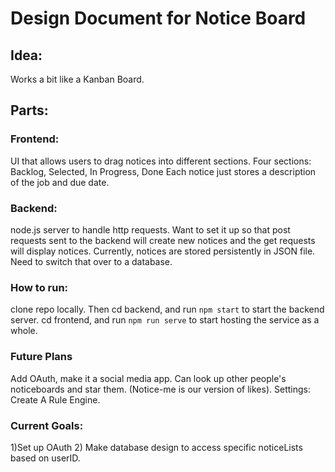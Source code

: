 # Design Document for Notice Board

## Idea:
Works a bit like a Kanban Board.

## Parts:

### Frontend:
UI that allows users to drag notices into different sections.
Four sections: Backlog, Selected, In Progress, Done
Each notice just stores a description of the job and due date.

### Backend:
node.js server to handle http requests.
Want to set it up so that post requests sent to the backend will create new notices and the get requests will display notices.
Currently, notices are stored persistently in JSON file. Need to switch that over to a database.

### How to run:
clone repo locally.
Then cd backend, and run `npm start` to start the backend server.
cd frontend, and run `npm run serve` to start hosting the service as a whole.

### Future Plans
Add OAuth, make it a social media app. Can look up other people's noticeboards and star them. (Notice-me is our version of likes). 
Settings: Create A Rule Engine.

### Current Goals:
1)Set up OAuth
2) Make database design to access specific noticeLists based on userID.


